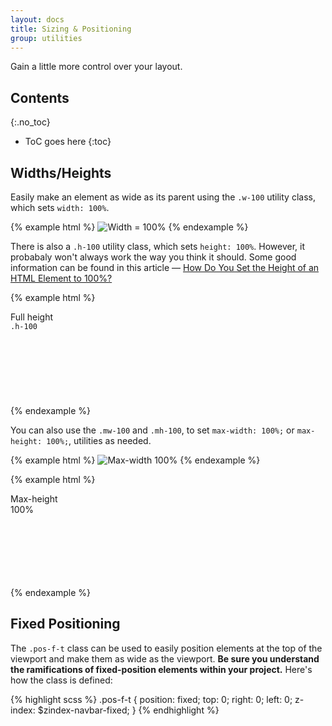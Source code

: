 ```yaml
---
layout: docs
title: Sizing & Positioning
group: utilities
---
```


Gain a little more control over your layout.

## Contents
{:.no_toc}

* ToC goes here
{:toc}

## Widths/Heights

Easily make an element as wide as its parent using the `.w-100` utility class, which sets `width: 100%`.

{% example html %}
<img class="w-100" data-src="holder.js/200px100?text=Width%20%3D%20100%25" alt="Width = 100%">
{% endexample %}

There is also a `.h-100` utility class, which sets `height: 100%`.  However, it probabaly won't always work the way you think it should.  Some good information can be found in this article &mdash; [How Do You Set the Height of an HTML Element to 100%?](http://webdesign.about.com/od/csstutorials/f/set-css-height-100-percent.htm)

{% example html %}
<div class="cf-example-height">
    <div class="bg-gray-50 px-2 d-inline-block" style="height: 150px;">
        <div class="h-100 bg-gray-300 text-center p-1 d-inline-block">
            Full height<br />
            <code>.h-100</code>
        </div>
    </div>
</div>
{% endexample %}

You can also use the `.mw-100` and `.mh-100`, to set `max-width: 100%;` or `max-height: 100%;`, utilities as needed.

{% example html %}
<img class="mw-100" data-src="holder.js/1000px100?text=Max-width%20%3D%20100%25" alt="Max-width 100%">
{% endexample %}

{% example html %}
<div class="cf-example-height">
    <div class="bg-gray-50 px-2 d-inline-block" style="height: 150px;">
        <div class="mh-100 bg-gray-300 text-center p-1 d-inline-block" style="width: 100px; height: 200px;">
            Max-height 100%
         </div>
    </div>
</div>
{% endexample %}

## Fixed Positioning

The `.pos-f-t` class can be used to easily position elements at the top of the viewport and make them as wide as the viewport. **Be sure you understand the ramifications of fixed-position elements within your project.** Here's how the class is defined:

{% highlight scss %}
.pos-f-t {
  position: fixed;
  top: 0;
  right: 0;
  left: 0;
  z-index: $zindex-navbar-fixed;
}
{% endhighlight %}
